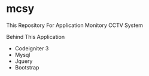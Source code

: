 # mcsy
This Repository For Application Monitory CCTV System

Behind This Application
- Codeigniter 3
- Mysql
- Jquery
- Bootstrap
